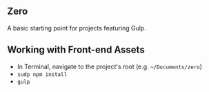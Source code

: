 Zero
---

A basic starting point for projects featuring Gulp.

## Working with Front-end Assets
- In Terminal, navigate to the project's root (e.g. `~/Documents/zero`)
- `sudp npm install`
- `gulp`